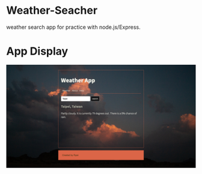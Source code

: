# Weather-Seacher

weather search app for practice with node.js/Express. 

# App Display

![image](https://github.com/Chia-Hsing/Weather-Searcher/blob/master/img.png)
